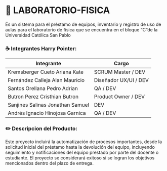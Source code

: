 # 🥼 LABORATORIO-FISICA 

Es un sistema para el préstamo de equipos, inventario y registro de uso de aulas para el laboratorio de física que se encuentra en el bloque “C”de la Universidad Católica San Pablo

### ☕ Integrantes Harry Pointer: 
| Integrante | Cargo |
| --- | --- |
| Kremsberger Cueto Ariana Kate | SCRUM Master / DEV |
| Fernández Calleja Alan Mauricio | Diseñador UX/UI / DEV |
| Santos Orellana Pedro Adrian | QA / DEV |
| Butron Perez Cristhian Butron | Product Owner / DEV |
| Sanjines Salinas Jonathan Samuel  | DEV |
| Andrés Ignacio Hinojosa Garnica | QA / DEV |

### ✏️ Descripcion del Producto:
Este proyecto incluirá la automatización de procesos importantes, desde la solicitud inicial del préstamo hasta la devolución del equipo, incluyendo seguimiento y notificaciones del equipo prestado por parte del docente o estudiante. El proyecto se considerará exitoso si se logran los objetivos mencionados dentro del plazo de entrega.
